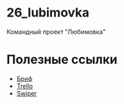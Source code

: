 # 26_lubimovka
Командный проект "Любимовка"

# Полезные ссылки

* [Бриф](https://www.notion.so/24de3684153749e48eb4d16b11e319eb)
* [Trello](https://trello.com/b/TEc9Pu2V/%D0%B2%D0%B5%D1%80%D1%81%D1%82%D0%BA%D0%B0)
* [Swiper](https://swiperjs.com/)